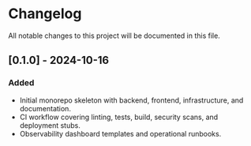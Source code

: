 # Changelog

All notable changes to this project will be documented in this file.

## [0.1.0] - 2024-10-16
### Added
- Initial monorepo skeleton with backend, frontend, infrastructure, and documentation.
- CI workflow covering linting, tests, build, security scans, and deployment stubs.
- Observability dashboard templates and operational runbooks.

